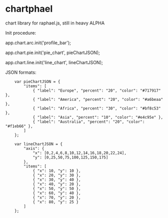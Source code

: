 chartphael
==========

chart library for raphael.js, still in heavy ALPHA  



Init procedure:  

app.chart.arc.init('profile_bar');  

app.chart.pie.init('pie_chart', pieChartJSON);  

app.chart.line.init('line_chart', lineChartJSON);  


JSON formats:  

		var pieChartJSON = {
            "items": [
                { "label": "Europe", "percent": "20", "color": "#717917" },
                { "label": "America", "percent": "20", "color": "#a6beaa" },
                { "label": "Africa", "percent": "30", "color": "#bf8c53" },
                { "label": "Asia", "percent": "10", "color": "#e4c95e" },
                { "label": "Australia", "percent": "20", "color": "#f1eb66" },
            ]
        };

        var lineChartJSON = {
            "axis": {
                "x": [0,2,4,6,8,10,12,14,16,18,20,22,24],
                "y": [0,25,50,75,100,125,150,175]
            },
            "items": [
                { "x": 10, "y": 10 },
                { "x": 20, "y": 30 },
                { "x": 30, "y": 40 },
                { "x": 40, "y": 20 },
                { "x": 50, "y": 50 },
                { "x": 60, "y": 40 },
                { "x": 70, "y": 20 },
                { "x": 80, "y": 25 }
            ]
        };
